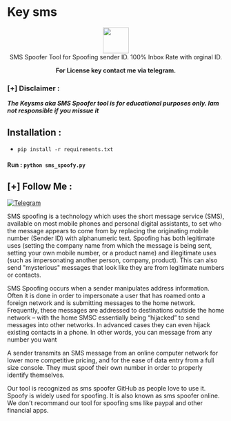 # Key sms

<p align="center">
<img src="https://mail.polarnightfraternity.com/logo.jpg" height="60"><br>
SMS Spoofer Tool for Spoofing sender ID. 100% Inbox Rate with orginal ID.<br>
                                      
</p>
<p align="center"><b>For License key contact me via telegram.</b></p>

### [+] Disclaimer :
***The Keysms aka SMS Spoofer tool is for educational purposes only. Iam not responsible if you missue it***


## Installation :
* `pip install -r requirements.txt`

#### Run : `python sms_spoofy.py`


## [+] Follow Me :

[![Telegram](https://img.shields.io/badge/Chat-Telegram-blue?style=for-the-badge&logo=telegram)](https://t.me/akaprachanda)

<p>SMS spoofing is a technology which uses the short message service (SMS), available on most mobile phones and personal digital assistants, to set who the message appears to come from by replacing the originating mobile number (Sender ID) with alphanumeric text. Spoofing has both legitimate uses (setting the company name from which the message is being sent, setting your own mobile number, or a product name) and illegitimate uses (such as impersonating another person, company, product). This can also send "mysterious" messages that look like they are from legitimate numbers or contacts.  </p>

<p>SMS Spoofing occurs when a sender manipulates address information. Often it is done in order to impersonate a user that has roamed onto a foreign network and is submitting messages to the home network. Frequently, these messages are addressed to destinations outside the home network – with the home SMSC essentially being “hijacked” to send messages into other networks. In advanced cases they can even hijack existing contacts in a phone. In other words, you can message from any number you want </p>

<p>A sender transmits an SMS message from an online computer network for lower more competitive pricing, and for the ease of data entry from a full size console. They must spoof their own number in order to properly identify themselves.</p>

<p>Our tool is recognized as sms spoofer GitHub as people love to use it. Spoofy is widely used for spoofing. It is also known as sms spoofer online. We don't recommand our tool for spoofing sms like paypal and other financial apps.
</p>
